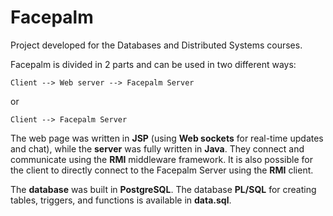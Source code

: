 Facepalm
========

Project developed for the Databases and Distributed Systems courses.

Facepalm is divided in 2 parts and can be used in two different ways:

	Client --> Web server --> Facepalm Server

or

	Client --> Facepalm Server

The web page was written in **JSP** (using **Web sockets** for real-time updates and chat), while the **server** was fully written in **Java**. They connect and communicate using the **RMI** middleware framework. It is also possible for the client to directly connect to the Facepalm Server using the **RMI** client.

The **database** was built in **PostgreSQL**. The database **PL/SQL** for creating tables, triggers, and functions is available in **data.sql**.

